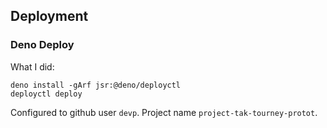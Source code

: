## Deployment

### Deno Deploy

What I did:

```
deno install -gArf jsr:@deno/deployctl
deployctl deploy
```

Configured to github user `devp`. Project name `project-tak-tourney-protot`.
